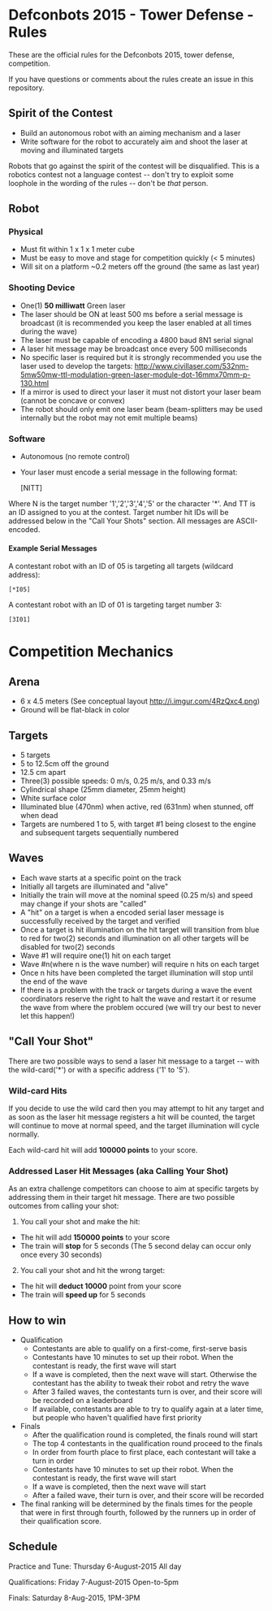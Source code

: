 # Defconbots 2015 - Tower Defense - Rules

These are the official rules for the Defconbots 2015, tower defense, competition.

If you have questions or comments about the rules create an issue in this repository.

## Spirit of the Contest

 * Build an autonomous robot with an aiming mechanism and a laser
 * Write software for the robot to accurately aim and shoot the laser at moving and illuminated targets

Robots that go against the spirit of the contest will be disqualified. This is a robotics contest not a language contest -- don't try to exploit some loophole in the wording of the rules -- don't be *that* person.

## Robot

### Physical

 * Must fit within 1 x 1 x 1 meter cube
 * Must be easy to move and stage for competition quickly (< 5 minutes)
 * Will sit on a platform ~0.2 meters off the ground (the same as last year)

### Shooting Device

 * One(1) **50 milliwatt** Green laser
 * The laser should be ON at least 500 ms before a serial message is broadcast (it is recommended you keep the laser enabled at all times during the wave)
 * The laser must be capable of encoding a 4800 baud 8N1 serial signal
 * A laser hit message may be broadcast once every 500 milliseconds
 * No specific laser is required but it is strongly recommended you use the laser used to develop the targets: http://www.civillaser.com/532nm-5mw50mw-ttl-modulation-green-laser-module-dot-16mmx70mm-p-130.html
 * If a mirror is used to direct your laser it must not distort your laser beam (cannot be concave or convex)
 * The robot should only emit one laser beam (beam-splitters may be used internally but the robot may not emit multiple beams)

### Software

 * Autonomous (no remote control)
 * Your laser must encode a serial message in the following format:

    [NITT]

Where N is the target number '1','2','3','4','5' or the character '*'. And TT is an ID assigned to you at the contest. Target number hit IDs will be addressed below in the "Call Your Shots" section. All messages are ASCII-encoded.

#### Example Serial Messages

A contestant robot with an ID of 05 is targeting all targets (wildcard address):

    [*I05]

A contestant robot with an ID of 01 is targeting target number 3:

    [3I01]

# Competition Mechanics

## Arena
 
 * 6 x 4.5 meters (See conceptual layout http://i.imgur.com/4RzQxc4.png)
 * Ground will be flat-black in color

## Targets

 * 5 targets
 * 5 to 12.5cm off the ground
 * 12.5 cm apart
 * Three(3) possible speeds: 0 m/s, 0.25 m/s, and 0.33 m/s
 * Cylindrical shape (25mm diameter, 25mm height)
 * White surface color
 * Illuminated blue (470nm) when active, red (631nm) when stunned, off when dead
 * Targets are numbered 1 to 5, with target #1 being closest to the engine and subsequent targets sequentially numbered

## Waves

 * Each wave starts at a specific point on the track
 * Initially all targets are illuminated and "alive"
 * Initially the train will move at the nominal speed (0.25 m/s) and speed may change if your shots are "called"
 * A "hit" on a target is when a encoded serial laser message is successfully received by the target and verified
 * Once a target is hit illumination on the hit target will transition from blue to red for two(2) seconds and illumination on all other targets will be disabled for two(2) seconds
 * Wave #1 will require one(1) hit on each target
 * Wave #n(where n is the wave number) will require n hits on each target
 * Once n hits have been completed the target illumination will stop until the end of the wave
 * If there is a problem with the track or targets during a wave the event coordinators reserve the right to halt the wave and restart it or resume the wave from where the problem occured (we will try our best to never let this happen!)

## "Call Your Shot"

There are two possible ways to send a laser hit message to a target -- with the wild-card('*') or with a specific address ('1' to '5').

### Wild-card Hits

If you decide to use the wild card then you may attempt to hit any target and as soon as the laser hit message registers a hit will be counted, the target will continue to move at normal speed, and the target illumination will cycle normally.

Each wild-card hit will add **100000 points** to your score.

### Addressed Laser Hit Messages (aka Calling Your Shot)

As an extra challenge competitors can choose to aim at specific targets by addressing them in their target hit message. There are two possible outcomes from calling your shot:

 1. You call your shot and make the hit:
   * The hit will add **150000 points** to your score
   * The train will **stop** for 5 seconds (The 5 second delay can occur only once every 30 seconds)
 2. You call your shot and hit the wrong target:
   * The hit will **deduct 10000** point from your score
   * The train will **speed up** for 5 seconds

## How to win

 * Qualification
   * Contestants are able to qualify on a first-come, first-serve basis
   * Contestants have 10 minutes to set up their robot. When the contestant is ready, the first wave will start
   * If a wave is completed, then the next wave will start. Otherwise the contestant has the ability to tweak their robot and retry the wave
   * After 3 failed waves, the contestants turn is over, and their score will be recorded on a leaderboard
   * If available, contestants are able to try to qualify again at a later time, but people who haven't qualified have first priority
 * Finals
   * After the qualification round is completed, the finals round will start
   * The top 4 contestants in the qualification round proceed to the finals
   * In order from fourth place to first place, each contestant will take a turn in order
   * Contestants have 10 minutes to set up their robot. When the contestant is ready, the first wave will start
   * If a wave is completed, then the next wave will start
   * After a failed wave, their turn is over, and their score will be recorded
 * The final ranking will be determined by the finals times for the people that were in first through fourth, followed by the runners up in order of their qualification score.

## Schedule

Practice and Tune: Thursday 6-August-2015 All day

Qualifications: Friday 7-August-2015 Open-to-5pm

Finals: Saturday 8-Aug-2015, 1PM-3PM
